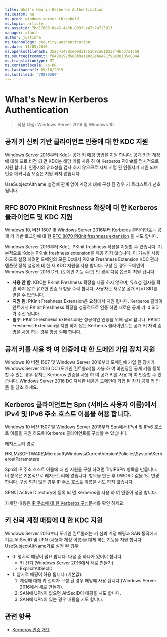 ```yaml
---
title: What's New in Kerberos Authentication
ms.custom: na
ms.prod: windows-server-threshold
ms.topic: article
ms.assetid: 7bd17803-6e42-4a3b-803f-e47c74725813
manager: alanth
author: justinha
ms.technology: security-authentication
ms.date: 11/09/2016
ms.openlocfilehash: 35274147dcee9d31751d8ca61033244bd37a1759
ms.sourcegitcommit: f6490192d686f0a1e0c2ebe471f98e30105c0844
ms.translationtype: MT
ms.contentlocale: ko-KR
ms.lasthandoff: 09/10/2019
ms.locfileid: "70870269"
---
```

# <a name="whats-new-in-kerberos-authentication"></a>What's New in Kerberos Authentication

>적용 대상: Windows Server 2016 및 Windows 10

## <a name="kdc-support-for-public-key-trust-based-client-authentication"></a>공개 키 신뢰 기반 클라이언트 인증에 대 한 KDC 지원

Windows Server 2016부터 Kdc는 공개 키 매핑 방법을 지원 합니다. 공개 키가 계정에 대해 프로 비전 되 면 KDC는 해당 키를 사용 하 여 Kerberos PKInit를 명시적으로 지원 합니다. 인증서의 유효성을 검사 하지 않으므로 자체 서명 된 인증서가 지원 되며 인증 메커니즘 보증은 지원 되지 않습니다.

UseSubjectAltName 설정에 관계 없이 계정에 대해 구성 된 경우 키 트러스트가 선호 됩니다.

## <a name="kerberos-client-and-kdc-support-for-rfc-8070-pkinit-freshness-extension"></a>RFC 8070 PKInit Freshness 확장에 대 한 Kerberos 클라이언트 및 KDC 지원

Windows 10, 버전 1607 및 Windows Server 2016부터 Kerberos 클라이언트는 공개 키 기반 로그인에 대 한 [RFC 8070 PKInit freshness extension](https://datatracker.ietf.org/doc/draft-ietf-kitten-pkinit-freshness/) 을 시도 합니다. 

Windows Server 2016부터 Kdc는 PKInit freshness 확장을 지원할 수 있습니다. 기본적으로 Kdc는 PKInit freshness extension을 제공 하지 않습니다. 이 기능을 사용 하도록 설정 하려면 도메인의 모든 Dc에서 PKInit Freshness Extension KDC 관리 템플릿 정책 설정에 대 한 새 KDC 지원을 사용 합니다. 구성 된 경우 도메인이 Windows Server 2016 DFL (도메인 기능 수준) 인 경우 다음 옵션이 지원 됩니다.

- **사용 안 함**: KDC는 PKInit Freshness 확장을 제공 하지 않으며, 유효성 검사를 확인 하지 않고 유효한 인증 요청을 수락 합니다. 사용자는 새로운 공개 키 id SID를 받을 수 없습니다.
- **지원 됨**: PKInit Freshness Extension은 요청에서 지원 됩니다. Kerberos 클라이언트에서 PKInit Freshness 확장을 성공적으로 인증 하면 새로운 공개 키 id SID가 수신 됩니다.
- **필수**: PKInit Freshness Extension은 성공적인 인증을 위해 필요 합니다. PKInit Freshness Extension을 지원 하지 않는 Kerberos 클라이언트는 공개 키 자격 증명을 사용 하는 경우 항상 실패 합니다.

## <a name="domain-joined-device-support-for-authentication-using-public-key"></a>공개 키를 사용 하 여 인증에 대 한 도메인 가입 장치 지원

Windows 10 버전 1507 및 Windows Server 2016부터 도메인에 가입 된 장치가 Windows Server 2016 DC (도메인 컨트롤러)를 사용 하 여 바인딩된 공개 키를 등록할 수 있는 경우 장치는 Kerberos 인증을 사용 하 여 공개 키를 사용 하 여 인증할 수 있습니다. Windows Server 2016 DC 자세한 내용은 [도메인에 가입 된 장치 공개 키 인증](Domain-joined-Device-Public-Key-Authentication.md) 을 참조 하세요.

## <a name="kerberos-clients-allow-ipv4-and-ipv6-address-hostnames-in-service-principal-names-spns"></a>Kerberos 클라이언트는 Spn (서비스 사용자 이름)에서 IPv4 및 IPv6 주소 호스트 이름을 허용 합니다.

Windows 10 버전 1507 및 Windows Server 2016부터 Spn에서 IPv4 및 IPv6 호스트 이름을 지원 하도록 Kerberos 클라이언트를 구성할 수 있습니다. 

레지스트리 경로:

HKLM\SOFTWARE\Microsoft\Windows\CurrentVersion\Policies\System\Kerberos\Parameters

Spn의 IP 주소 호스트 이름에 대 한 지원을 구성 하려면 TryIPSPN 항목을 만듭니다. 이 항목은 기본적으로 레지스트리에 없습니다. 항목을 만든 후 DWORD 값을 1로 변경 합니다. 구성 되지 않은 경우 IP 주소 호스트 이름을 시도 하지 않습니다.

SPN이 Active Directory에 등록 되 면 Kerberos를 사용 하 여 인증이 성공 합니다. 

자세한 내용은 [IP 주소에 대 한 Kerberos 구성](configuring-kerberos-over-ip.md)문서를 확인 하세요.

## <a name="kdc-support-for-key-trust-account-mapping"></a>키 신뢰 계정 매핑에 대 한 KDC 지원

Windows Server 2016부터 도메인 컨트롤러는 키 신뢰 계정 매핑과 SAN 동작에서 기존 AltSecID 및 UPN (사용자 계정 이름)을 대체 하는 기능을 지원 합니다. UseSubjectAltName가로 설정 된 경우:

- 0: 명시적 매핑이 필요 합니다. 다음 중 하나가 있어야 합니다.
    - 키 신뢰 (Windows Server 2016에서 새로 만들기)
    - ExplicitAltSecID
- 1: 암시적 매핑이 허용 됩니다 (기본값).
    1. 계정에 대해 키 신뢰가 구성 된 경우 매핑에 사용 됩니다 (Windows Server 2016에서 새로 만들기).
    2. SAN에 UPN이 없으면 AltSecID이 매핑을 시도 합니다.
    3. SAN에 UPN이 있는 경우 매핑을 시도 합니다.

## <a name="see-also"></a>관련 항목

- [Kerberos 인증 개요](kerberos-authentication-overview.md)
